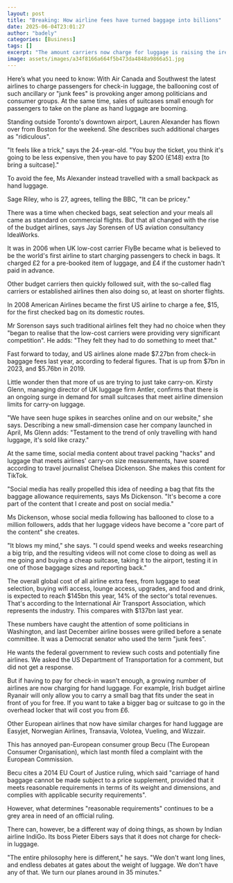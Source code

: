 ```yaml
---
layout: post
title: "Breaking: How airline fees have turned baggage into billions"
date: 2025-06-04T23:01:27
author: "badely"
categories: [Business]
tags: []
excerpt: "The amount carriers now charge for luggage is raising the ire of politicians and consumer groups."
image: assets/images/a34f8166a664f5b473da4848a9866a51.jpg
---
```


Here’s what you need to know: With Air Canada and Southwest the latest airlines to charge passengers for check-in luggage, the ballooning cost of such ancillary or "junk fees" is provoking anger among politicians and consumer groups. At the same time, sales of suitcases small enough for passengers to take on the plane as hand luggage are booming.

Standing outside Toronto's downtown airport, Lauren Alexander has flown over from Boston for the weekend. She describes such additional charges as "ridiculous".

"It feels like a trick," says the 24-year-old. "You buy the ticket, you think it's going to be less expensive, then you have to pay $200 (£148) extra [to bring a suitcase]."

To avoid the fee, Ms Alexander instead travelled with a small backpack as hand luggage.

Sage Riley, who is 27, agrees, telling the BBC, "It can be pricey."

There was a time when checked bags, seat selection and your meals all came as standard on commercial flights. But that all changed with the rise of the budget airlines, says Jay Sorensen of US aviation consultancy IdeaWorks.

It was in 2006 when UK low-cost carrier FlyBe became what is believed to be the world's first airline to start charging passengers to check in bags. It charged £2 for a pre-booked item of luggage, and £4 if the customer hadn't paid in advance. 

Other budget carriers then quickly followed suit, with the so-called flag carriers or established airlines then also doing so, at least on shorter flights.

In 2008 American Airlines became the first US airline to charge a fee, $15, for the first checked bag on its domestic routes.

Mr Sorenson says such traditional airlines felt they had no choice when they "began to realise that the low-cost carriers were providing very significant competition". He adds: "They felt they had to do something to meet that."

Fast forward to today, and US airlines alone made $7.27bn from check-in baggage fees last year, according to federal figures. That is up from $7bn in 2023, and $5.76bn in 2019.

Little wonder then that more of us are trying to just take carry-on. Kirsty Glenn, managing director of UK luggage firm Antler, confirms that there is an ongoing surge in demand for small suitcases that meet airline dimension limits for carry-on luggage.

"We have seen huge spikes in searches online and on our website," she says. Describing a new small-dimension case her company launched in April, Ms Glenn adds: "Testament to the trend of only travelling with hand luggage, it's sold like crazy."

At the same time, social media content about travel packing "hacks" and luggage that meets airlines' carry-on size measurements, have soared according to travel journalist Chelsea Dickenson. She makes this content for TikTok.

"Social media has really propelled this idea of needing a bag that fits the baggage allowance requirements, says Ms Dickenson. "It's become a core part of the content that I create and post on social media."

Ms Dickenson, whose social media following has ballooned to close to a million followers, adds that her luggage videos have become a "core part of the content" she creates.

"It blows my mind," she says. "I could spend weeks and weeks researching a big trip, and the resulting videos will not come close to doing as well as me going and buying a cheap suitcase, taking it to the airport, testing it in one of those baggage sizes and reporting back."

The overall global cost of all airline extra fees, from luggage to seat selection, buying wifi access, lounge access, upgrades, and food and drink, is expected to reach $145bn this year, 14% of the sector's total revenues. That's according to the International Air Transport Association, which represents the industry. This compares with $137bn last year.

These numbers have caught the attention of some politicians in Washington, and last December airline bosses were grilled before a senate committee. It was a Democrat senator who used the term "junk fees".  

He wants the federal government to review such costs and potentially fine airlines. We asked the US Department of Transportation for a comment, but did not get a response.

But if having to pay for check-in wasn't enough, a growing number of airlines are now charging for hand luggage. For example, Irish budget airline Ryanair will only allow you to carry a small bag that fits under the seat in front of you for free. If you want to take a bigger bag or suitcase to go in the overhead locker that will cost you from £6.

Other European airlines that now have similar charges for hand luggage are Easyjet, Norwegian Airlines, Transavia, Volotea, Vueling, and Wizzair.

This has annoyed pan-European consumer group Becu (The European Consumer Organisation), which last month filed a complaint with the European Commission.

Becu cites a 2014 EU Court of Justice ruling, which said "carriage of hand baggage cannot be made subject to a price supplement, provided that it meets reasonable requirements in terms of its weight and dimensions, and complies with applicable security requirements".

However, what determines "reasonable requirements" continues to be a grey area in need of an official ruling.

There can, however, be a different way of doing things, as shown by Indian airline IndiGo. Its boss Pieter Eibers says that it does not charge for check-in luggage.

"The entire philosophy here is different," he says. "We don't want long lines, and endless debates at gates about the weight of luggage. We don't have any of that. We turn our planes around in 35 minutes."

